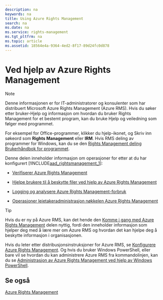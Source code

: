 ```yaml
---
description: na
keywords: na
title: Using Azure Rights Management
search: na
ms.date: na
ms.service: rights-management
ms.tgt_pltfrm: na
ms.topic: article
ms.assetid: 18564e4a-9364-4ed2-8f17-89d24fc0d878
---
```

# Ved hjelp av Azure Rights Management
> [!NOTE]
> Denne informasjonen er for IT-administratorer og konsulenter som har distribuert Microsoft Azure Rights Management (Azure RMS). Hvis du søker etter bruker-Hjelp og informasjon om hvordan du bruker Rights Management for et bestemt program, kan du bruke Hjelp og veiledning som følger med programmet.
> 
> For eksempel for Office-programmer, klikker du hjelp-ikonet, og Skriv inn søkeord som **Rights Management** eller **IRM**. Hvis RMS deling av programmer for Windows, kan du se den [Rights Management deling Brukerhåndbok for programmet](http://technet.microsoft.com/library/dn339006.aspx).

Denne delen inneholder informasjon om operasjoner for etter at du har konfigurert   [!INCLUDE[aad_rightsmanagement_1](../Token/aad_rightsmanagement_1_md.md)]:

-   [Verifiserer Azure Rights Management](../Topic/Verifying_Azure_Rights_Management.md)

-   [Hjelpe brukere til å beskytte filer ved hjelp av Azure Rights Management](../Topic/Helping_Users_to_Protect_Files_by_Using_Azure_Rights_Management.md)

-   [Logging og analysere Azure Rights Management-forbruk](../Topic/Logging_and_Analyzing_Azure_Rights_Management_Usage.md)

-   [Operasjoner leietakeradministrasjon nøkkelen Azure Rights Management](../Topic/Operations_for_Your_Azure_Rights_Management_Tenant_Key.md)

> [!TIP]
> Hvis du er ny på Azure RMS, kan det hende den [Komme i gang med Azure Rights Management](../Topic/Getting_Started_with_Azure_Rights_Management.md) delen nyttig, fordi den inneholder informasjon som hjelper deg med å lære mer om Azure RMS og hvordan det kan hjelpe deg å beskytte informasjon i organisasjonen.
> 
> Hvis du leter etter distribusjonsinstruksjoner for Azure RMS, se [Konfigurere Azure Rights Management](../Topic/Configuring_Azure_Rights_Management.md). Og hvis du bruker Windows PowerShell, eller bare vil se hvordan du kan administrere Azure RMS fra kommandolinjen, kan du se [Administrasjon av Azure Rights Management ved hjelp av Windows PowerShell](../Topic/Administering_Azure_Rights_Management_by_Using_Windows_PowerShell.md).

## Se også
[Azure Rights Management](../Topic/Azure_Rights_Management.md)

